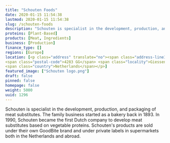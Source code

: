 ```yaml
---
title: "Schouten Foods"
date: 2020-01-15 11:54:38
lastmod: 2020-01-15 11:54:38
slug: /schouten-foods
description: "Schouten is specialist in the development, production, and packaging of meat substitutes. The family business started as a bakery back in 1893. In 1990, Schouten became the first Dutch company to develop meat substitutes based on vegetable proteins. Schouten's products are sold under their own GoodBite brand and under private labels in supermarkets both in the Netherlands and abroad."
proteins: [Plant-Based]
products: [Meat, Ingredients]
business: [Production]
finance_type: []
regions: [Europe]
location: [<p class="address" translate="no"><span class="address-line1">Burgstraat</span><br>
<span class="postal-code">4283 GG</span> <span class="locality">Giessen</span><br>
<span class="country">Netherlands</span></p>]
featured_image: ["Schouten logo.png"]
draft: false
pinned: false
homepage: false
weight: 5000
uuid: 1296
---
```

<p>Schouten is specialist in the development, production, and packaging of meat substitutes. The family business started as a bakery back in 1893. In 1990, Schouten became the first Dutch company to develop meat substitutes based on vegetable proteins. Schouten's products are sold under their own GoodBite brand and under private labels in supermarkets both in the Netherlands and abroad.</p>
